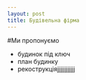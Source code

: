 ```yaml
---
layout: post
title: Будівельна фірма
---
```

#Ми пропонуємо
- будинок під ключ
- план будинку
- рекострукціяjjjjjjjjjjjj
